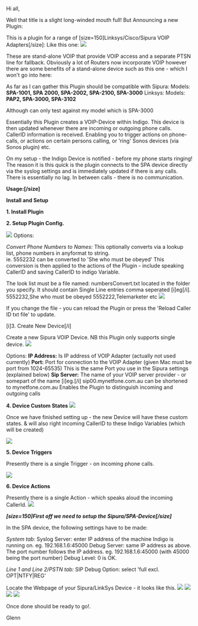 Hi all,

Well that title is a slight long-winded mouth full!  But Announcing a new Plugin:

This is a plugin for a range of [size=150]Linksys/Cisco/Sipura VOIP Adapters[/size]:  Like this one:
![](http://www.aroundtheglobe.biz/wp-content/uploads/2013/07/Linksys_Sipura_SPA_3000-640x280.png)

These are stand-alone VOIP that provide VOIP access and a separate PTSN line for fallback.  Obviously a lot of Routers now incorporate VOIP however there are some benefits of a stand-alone device such as this one - which I won't go into here:

As far as I can gather this Plugin should be compatible with
Sipura: Models: **SPA-1001, SPA 2000, SPA-2002, SPA-2100, SPA-3000**
Linksys: Models: **PAP2, SPA-3000, SPA-3102**

Although can only test against my model which is SPA-3000

Essentially this Plugin creates a VOIP-Device within Indigo.  This device is then updated whenever there are incoming or outgoing phone calls.  CallerID information is received.
Enabling you to trigger actions on phone-calls, or actions on certain persons calling, or 'ring' Sonos devices (via Sonos plugin) etc.

On my setup - the Indigo Device is notified - before my phone starts ringing!
The reason it is this quick is the plugin connects to the SPA device directly via the syslog settings and is immediately updated if there is any calls.  There is essentially no lag.
In between calls - there is no communication.

**Usage:[/size]**

**Install and Setup**

**1. Install Plugin**

**2. Setup Plugin Config.**

![](https://s23.postimg.org/r2n1she7v/Plugin_Config_Page.png)
Options:

*Convert Phone Numbers to Names:*
This optionally converts via a lookup list, phone numbers in anyformat to string.  
ie.  5552232 can be converted to 'She who must be obeyed'
This conversion is then applied to the actions of the Plugin - include speaking CallerID and saving CallerID to indigo Variable.

The look list must be a file named: numbersConvert.txt  located in the folder you specify.
It should contain Single Line entries comma seperated
[i]eg[/i].
5552232,She who must be obeyed
5552222,Telemarketer
etc
![](https://s23.postimg.org/8lsn1ny9n/numbers_Convert.png)

If you change the file - you can reload the Plugin or press the 'Reload Caller ID txt file' to update.

[i]3.  Create New Device[/i]

Create a new Sipura VOIP Device.
NB this Plugin only supports single device.
![](https://s23.postimg.org/ndxct046z/Sipura_Plugin2.png)

Options:
**IP Address:**
Is IP address of VOIP Adapter  (actually not used currently)
**Port:**
Port for connection to the VOIP Adapter  (given Mac must be port from 1024-65535)
This is the same Port you use in the Sipura settings (explained below)
**Sip Server:**
The name of your VOIP server provider - or somepart of the name
[i]eg.[/i]
sip00.mynetfone.com.au
can be shortened to mynetfone.com.au
Enables the Plugin to distinguish incoming and outgoing calls


**4.  Device Custom States**
![](https://s28.postimg.org/gva9i99bh/Sipura_Plugin.png)

Once we have finished setting up - the new Device will have these custom states.
& will also right incoming CallerID to these Indigo Variables (which will be created)

![](https://s23.postimg.org/4o9yq00u3/Sipura_Variables.png)


**5. Device Triggers**

Presently there is a single Trigger - on incoming phone calls.

![](https://s23.postimg.org/xcmwt830b/Sipura_Plugin_Trigger.png)

**6. Device Actions**

Presently there is a single Action - which speaks aloud the incoming CallerId.
![](https://s30.postimg.org/4nl11hltd/Sipura_Action.png)

***[size=150]First off we need to setup the Sipura/SPA-Device[/size]***

In the SPA device, the following settings have to be made:

*System tab:*
Syslog Server: enter IP address of the machine Indigo is running on.
eg.
192.168.1.6:45000
Debug Server: same IP address as above.  The port number follows the IP address.
eg.
192.168.1.6:45000
(with 45000 being the port number)
Debug Level: 0 is OK.

*Line 1 and Line 2/PSTN tab:*
SIP Debug Option: select 'full excl. OPT|NTFY|REG'


Locate the Webpage of your Sipura/LinkSys Device - it looks like this.
![](https://s23.postimg.org/awqp5u917/Sipura_Page.png)
![](https://s23.postimg.org/nmuxixgzf/Sipura_Debug_System.png)
![](https://s23.postimg.org/7nc9zdkxn/Sipura_Debug_PSTN.png)
![](https://s23.postimg.org/5u9db1zqz/Sipura_Debug.png)


Once done should be ready to go!.


Glenn
